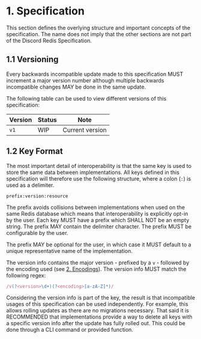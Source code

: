 # 1. Specification

This section defines the overlying structure and important concepts
of the specification. The name does not imply that the other sections
are not part of the Discord Redis Specification.

## 1.1 Versioning

Every backwards incompatible update made to this specification MUST
increment a major version number although multiple backwards
incompatible changes MAY be done in the same update.

The following table can be used to view different versions of this
specification:

| Version | Status | Note            |
| ------- | -----  | --------------- |
| `v1`    | WIP    | Current version |

## 1.2 Key Format

The most important detail of interoperability is that the same key is
used to store the same data between implementations. All keys defined
in this specification will therefore use the following structure, where
a colon (`:`) is used as a delimiter.

```text
prefix:version:resource
```

The prefix avoids collisions between implementations when used on the
same Redis database which means that interoperability is explicitly
opt-in by the user. Each key MUST have a prefix which SHALL NOT be an
empty string. The prefix MAY contain the delimiter character. The
prefix MUST be configurable by the user.

The prefix MAY be optional for the user, in which case it MUST default
to a unique representative name of the implementation.

The version info contains the major version - prefixed by a `v` -
followed by the encoding used (see [2. Encodings](./encodings.md)).
The version info MUST match the following regex:

```javascript
/v(?<version>\d+)(?<encoding>[a-zA-Z]*)/
```

Considering the version info is part of the key, the result is that
incompatible usages of this specification can be used independently.
For example, this allows rolling updates as there are no migrations
necessary. That said it is RECOMMENDED that implementations provide a
way to delete all keys with a specific version info after the update
has fully rolled out. This could be done through a CLI command or
provided function.
